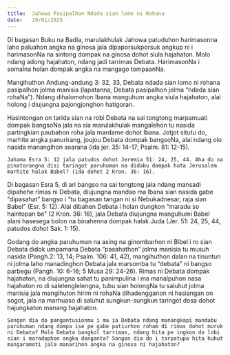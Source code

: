 ```yaml
---
title:  Jahowa Pasipalhon Ndada sian lomo ni Rohana
date:   29/01/2025
---
```


Di bagasan Buku na Badia, marulakhulak Jahowa patuduhon harimasonna laho paluahon angka na ginosa jala dipaporsukporsuk angkup ni i harimasonNa na sintong dompak na ginosa dohot siula hajahaton. Molo ndang adong hajahaton, ndang jadi tarrimas Debata. HarimasonNa i somalna holan dompak angka na mangago tompaanNa.

Mangihuthon Andung-andung 3: 32, 33, Debata ndada sian lomo ni rohana pasipalhon jolma manisia (lapatanna, Debata pasipalhon jolma “ndada sian rohaNa”). Ndang dihalomohon Ibana manguhum angka siula hajahaton, alai holong i diujungna pajongjonghon hatigoran.

Hasintongan on tarida sian na robi Debata na sai tongtong marpamuati dompak bangsoNa jala na sia marulakhulak mangalehon tu nasida partingkian paubahon roha jala mardame dohot Ibana. Jotjot situtu do, marhite angka panurirang, joujou Debata dompak bangsoNa, alai ndang olo nasida manangihon soarana (ida jer. 35: 14-17; Psalm. 81: 12-15).

`Jahama Esra 5: 12 jala patudos dohot Jeremia 51: 24, 25, 44. Aha do na pinatorangna disi taringot paruhuman na didabu dompak huta Jerusalem marhite halak Babel? (ida dohot 2 Kron. 36: 16).`

Di bagasan Esra 5, di ari bangso na sai tongtong jala ndang mansadi dipahehe rimas ni Debata, diujungna mandao ma Ibana sian nasida gabe “dipasahat” bangso i “tu bagasan tangan ni si Nebukadnesar, raja sian Babel” (Esr. 5: 12). Alai dibahen Debata i holan dungkon “maradu so haintopan be” (2 Kron. 36: 16), jala Debata diujungna manguhumi Babel alani hasesega bolon na binahenna dompak halak Juda (Jer. 51: 24, 25, 44, patudos dohot Sak. 1: 15).

Godang do angka paruhuman na asing na ginombarhon ni Bibel i ro sian Debata didok umpamana Debata “pasahathon” jolma manisia tu musuh nasida (Pangh.2: 13, 14; Psalm. 106: 41, 42), mangihuthon dalan na tinuntun ni jolma laho manadinghon Debata jala marsomba tu “debata” ni bangso parbegu (Pangh. 10: 6-16; 5 Musa 29: 24-26). Rimas ni Debata dompak hajahaton, na diujungna sahat tu panimpulina i ma manalpuhon nasa hajahaton ro di salelenglelengna, tubu sian holongNa tu saluhut jolma manisia jala mangihuton hirim ni rohaNa dihadengganon ni hasiangan on sogot, jala na marhuaso di saluhut sungkun-sungkun taringot dosa dohot hajungkaton manang hajahaton.

`Songon dia do pangantusionmu i ma ia Debata ndang manangkapi mandabu paruhuman ndang dompa ise pe gabe patiurhon roham di rimas dohot muruk ni Debata? Molo Debata bangkol tarrimas, ndang hita pe ingkon do lobi sian i maradophon angka donganta? Songon dia do i tarpatupa hita huhut mangaramoti jala manarihon angka na ginosa ni hajahaton?`